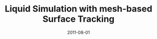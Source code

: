 ---
title: Liquid Simulation with mesh-based Surface Tracking

authors:
  - name: Wojtan, Chris
    id: chriswojtan
  - name: Müller-Fischer, Matthias
  - name: Brochu, Tyson

grp: wojtan
publication: ACM SIGGRAPH 2011 Courses
date: 2011-08-01
project: https://pub.ista.ac.at/group_wojtan/projects/meshyfluidscourse/meshyfluidscourse.html
---